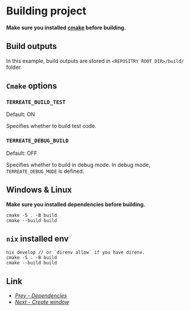 # Building project
**Make sure you installed [cmake](https://cmake.org/) before building.**

## Build outputs
In this example, build outputs are stored in `<REPOSITRY ROOT DIR>/build/` folder.

## `Cmake` options
### `TERREATE_BUILD_TEST`
Default: ON

Specifies whether to build test code.

### `TERREATE_DEBUG_BUILD`
Default: OFF

Specifies whether to build in debug mode. In debug mode, `TERREATE_DEBUG_MODE` is defined.

## Windows & Linux
**Make sure you installed dependencies before building.**
```shell
cmake -S . -B build
cmake --build build
```

## `nix` installed env
```shell
nix develop // or `direnv allow` if you have direnv.
cmake -S . -B build
cmake --build build
```

## Link
- [*Prev - Dependencies*](./deps.md)
- [*Next - Create window*](../guide/window.md)
